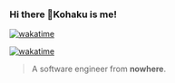 ### Hi there 👋Kohaku is me!
[![wakatime](https://wakatime.com/badge/user/36ae3c61-93a6-45d7-8d6d-1662d950a7a3.svg)](https://wakatime.com/@36ae3c61-93a6-45d7-8d6d-1662d950a7a3)

[![wakatime](https://wakatime.com/share/@Kohaku233/341f7119-b56a-4fb7-88a0-f8fdbc9ea053.svg)](https://wakatime.com/@36ae3c61-93a6-45d7-8d6d-1662d950a7a3)
> A software engineer from **nowhere**.

